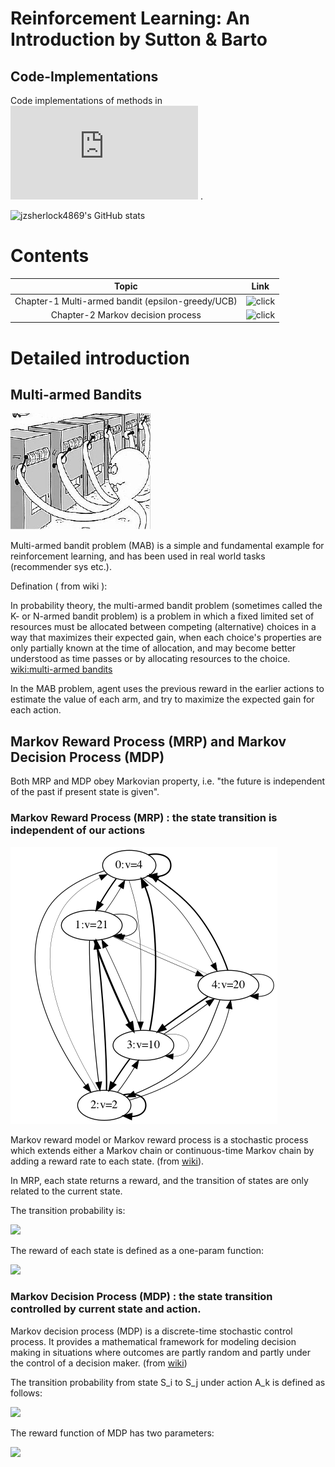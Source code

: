 #  Reinforcement Learning: An Introduction by Sutton & Barto
## Code-Implementations 
Code implementations of methods in ![Reinforcement Learning: An Introduction](https://web.stanford.edu/class/psych209/Readings/SuttonBartoIPRLBook2ndEd.pdf) .

![jzsherlock4869's GitHub stats](https://github-readme-stats.vercel.app/api?username=jzsherlock4869&show_icons=true&theme=radical)

# Contents 

| Topic |  Link  |
|  :----:  | :----: |
| Chapter-1 Multi-armed bandit (epsilon-greedy/UCB) | ![click](./multi_armed_bandit) |
| Chapter-2 Markov decision process  | ![click](./markov_decision_process) |

# Detailed introduction

## Multi-armed Bandits

![multi-armed bandit](./multi_armed_bandit/result_pics/mab_comic.png)

Multi-armed bandit problem (MAB) is a simple and fundamental example for reinforcement learning, and has been used in real world tasks (recommender sys etc.).

Defination ( from wiki ):

In probability theory, the multi-armed bandit problem (sometimes called the K- or N-armed bandit problem) is a problem in which a fixed limited set of resources must be allocated between competing (alternative) choices in a way that maximizes their expected gain, when each choice's properties are only partially known at the time of allocation, and may become better understood as time passes or by allocating resources to the choice. [wiki:multi-armed bandits](https://en.wikipedia.org/wiki/Multi-armed_bandit)

In the MAB problem, agent uses the previous reward in the earlier actions to estimate the value of each arm, and try to maximize the expected gain for each action.


## Markov Reward Process (MRP) and Markov Decision Process (MDP)


Both MRP and MDP obey Markovian property, i.e. "the future is independent of the past if present state is given".

### Markov Reward Process (MRP) : the state transition is independent of our actions

![mrp_example](./markov_decision_process/result_pics/trans.png)

Markov reward model or Markov reward process is a stochastic process which extends either a Markov chain or continuous-time Markov chain by adding a reward rate to each state. (from [wiki](https://en.wikipedia.org/wiki/Markov_reward_model)).

 In MRP, each state returns a reward, and the transition of states are only related to the current state.

The transition probability is:

<img src="http://latex.codecogs.com/gif.latex?P(s_{t+1} = S_j | s_t = S_i) ">

The reward of each state is defined as a one-param function:

<img src="http://latex.codecogs.com/gif.latex?R(s_t = S_i) = E[r_t | s_t = S_i]">

###  Markov Decision Process (MDP) : the state transition controlled by current state and action.

Markov decision process (MDP) is a discrete-time stochastic control process. It provides a mathematical framework for modeling decision making in situations where outcomes are partly random and partly under the control of a decision maker. (from [wiki](https://en.wikipedia.org/wiki/Markov_decision_process))

The transition probability from state S_i to S_j under action A_k is defined as follows:

<img src="http://latex.codecogs.com/gif.latex?P(s_{t+1} = S_j | s_t = S_i, a_t = A_k) ">

The reward function of MDP has two parameters:

<img src="http://latex.codecogs.com/gif.latex?R(s_t = S_i, a = A_k) = E[r_{t+1} | s_t = S_i,   a = A_k]">
